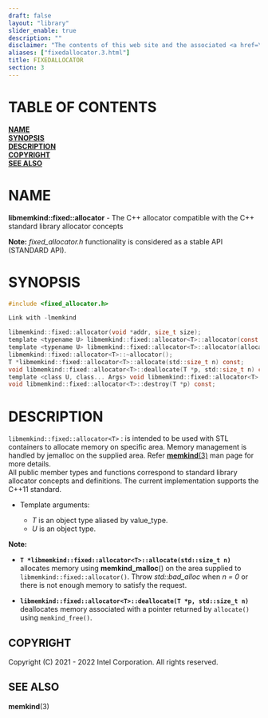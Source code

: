 ```yaml
---
draft: false
layout: "library"
slider_enable: true
description: ""
disclaimer: "The contents of this web site and the associated <a href=\"https://github.com/memkind\">GitHub repositories</a> are BSD-licensed open source."
aliases: ["fixedallocator.3.html"]
title: FIXEDALLOCATOR
section: 3
---
```


[comment]: <> (SPDX-License-Identifier: BSD-2-Clause)
[comment]: <> (Copyright 2021-2022, Intel Corporation)

[comment]: <> (fixedallocator.3 -- man page for fixedallocator)

# TABLE OF CONTENTS #

[**NAME**](#name)\
[**SYNOPSIS**](#synopsis)\
[**DESCRIPTION**](#description)\
[**COPYRIGHT**](#copyright)\
[**SEE ALSO**](#see-also)


# NAME #

**libmemkind::fixed::allocator<T>** - The C++ allocator compatible with the C++ standard library allocator concepts

**Note:** *fixed_allocator.h* functionality is considered as a stable API (STANDARD API).

# SYNOPSIS #

```c
#include <fixed_allocator.h>

Link with -lmemkind

libmemkind::fixed::allocator(void *addr, size_t size);
template <typename U> libmemkind::fixed::allocator<T>::allocator(const libmemkind::fixed::allocator<U>&) noexcept;
template <typename U> libmemkind::fixed::allocator<T>::allocator(allocator<U>&& other) noexcept;
libmemkind::fixed::allocator<T>::~allocator();
T *libmemkind::fixed::allocator<T>::allocate(std::size_t n) const;
void libmemkind::fixed::allocator<T>::deallocate(T *p, std::size_t n) const;
template <class U, class... Args> void libmemkind::fixed::allocator<T>::construct(U *p, Args... &&args) const;
void libmemkind::fixed::allocator<T>::destroy(T *p) const;
```

# DESCRIPTION #

`libmemkind::fixed::allocator<T>` 
:   is intended to be used with STL containers to allocate memory on specific area. Memory management is handled by jemalloc on the supplied area. Refer [**memkind**(3)](/memkind/manpages/memkind.3.html) man page for more details.\
    All public member types and functions correspond to standard library allocator concepts and definitions. The current implementation supports the C++11 standard.

+ Template arguments:

  + *T* is an object type aliased by value_type.
  + *U* is an object type.

**Note:**

+ **`T *libmemkind::fixed::allocator<T>::allocate(std::size_t n)`**\
  allocates memory using **memkind_malloc**() on the area supplied to `libmemkind::fixed::allocator()`. Throw *std::bad_alloc* when *n = 0* or there is not enough memory to satisfy the request.

+ **`libmemkind::fixed::allocator<T>::deallocate(T *p, std::size_t n)`**\
  deallocates memory associated with a pointer returned by `allocate()` using `memkind_free()`.

## COPYRIGHT ##

Copyright (C) 2021 - 2022 Intel Corporation. All rights reserved.

## SEE ALSO ##

**memkind**(3)
